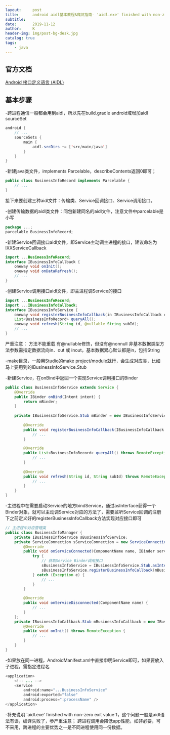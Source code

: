 ```yaml
---
layout:     post
title:      android aidl基本教程&爬坑指南- 'aidl.exe' finished with non-zero exit value 1
subtitle:   
date:       2019-11-12
author:     K
header-img: img/post-bg-desk.jpg
catalog: true
tags:
    - java
---
```


## 官方文档

[Android 接口定义语言 (AIDL)](https://developer.android.com/guide/components/aidl.html#Create "Android 接口定义语言 (AIDL)")

## 基本步骤
-跨进程通信一般都会用到aidl，所以先在build.gradle android域增加aidl sourceSet
```java
android {
    // ...
    sourceSets {
        main {
            aidl.srcDirs += ['src/main/java']
        }
    }
}
```
-新建java类文件，implements Parcelable，describeContents返回0即可；
```java
public class BusinessInfoRecord implements Parcelable {
	// ...
}
```
接下来要创建三种aidl文件：传输类、Service回调接口、Service调用接口。

-创建传输数据的aidl类文件：同包新建同名的aidl文件，注意文件中parcelable是小写
```java
package ...;
parcelable BusinessInfoRecord;
```

-新建Service回调接口aidl文件，即Service主动调主进程的接口，建议命名为IXXServiceCallback
```java
import ...BusinessInfoRecord;
interface IBusinessInfoCallback {
    oneway void onInit();
    oneway void onDataRefresh();
	// ...
}
```

-创建Service调用接口aidl文件，即主进程调Service的接口
```java
import ...BusinessInfoRecord;
import ...IBusinessInfoCallback;
interface IBusinessInfoService {
    oneway void registerBusinessInfoCallback(in IBusinessInfoCallback callback);
	List<BusinessInfoRecord> queryAll();
    oneway void refresh(String id, @nullable String subId);
	// ...
}
```
严重注意：
方法不能重载
有@nullable修饰，但没有@nonnull
非基本数据类型方法参数需指定数据流向in、out 或 inout，基本数据累心默认都是in，包括String

-make目录，一般用Studio的make project/module就行，会生成对应类，比如马上要用到的IBusinessInfoService.Stub

-新建Service，在onBind中返回一个实现Service调用接口的Binder
```java
public class BusinessInfoService extends Service {
	@Override
    public IBinder onBind(Intent intent) {
        return mBinder;
    }
	
    private IBusinessInfoService.Stub mBinder = new IBusinessInfoService.Stub() {
	
        @Override
        public void registerBusinessInfoCallback(IBusinessInfoCallback callback) throws RemoteException {
            // ...
        }

        @Override
        public List<BusinessInfoRecord> queryAll() throws RemoteException {
            // ...
        }
		
        @Override
        public void refresh(String id, String subId) throws RemoteException {
            // ...
		}
	}
}
```

-主进程中在需要启动Service的地方bindService，通过asInterface获得一个Binder对象，就可以主动调Service对应的方法了，需要监听Service回调的注册下之前定义好的registerBusinessInfoCallback方法实现对应接口即可
```java
// 主进程中对应管理类
public class BusinessInfoManager {
	private IBusinessInfoService sBusinessInfoService;
	private ServiceConnection sServiceConnection = new ServiceConnection() {
		@Override
		public void onServiceConnected(ComponentName name, IBinder service) {
			try {
				// 获取Service Binder调用接口
				sBusinessInfoService = IBusinessInfoService.Stub.asInterface(service);
                sBusinessInfoService.registerBusinessInfoCallback(mBusinessInfoCallback);
			} catch (Exception e) {
				// ...
			}
		}

		@Override
		public void onServiceDisconnected(ComponentName name) {
			// ...
		}
	};
    private IBusinessInfoCallback.Stub mBusinessInfoCallback = new IBusinessInfoCallback.Stub() {
		@Override
        public void onInit() throws RemoteException {
			// ...
        }
	}
}
```

-如果放在同一进程，AndroidManifest.xml中直接申明Service即可，如果要放入子进程，需指定进程名
```java
<application>
	<!-- ... -->
	<service
		android:name="...BusinessInfoService"
		android:exported="false"
		android:process=":processName" />
</application>
```

-补充说明
 'aidl.exe' finished with non-zero exit value 1，这个问题一般是aidl语法有误，编译失败了，参严重注意；
 跨进程调用会降低app性能，如非必要，可不采用，跨进程的主要优势之一是不同进程使用同一份数据。











